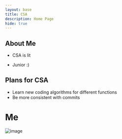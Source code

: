 ```yaml
---
layout: base
title: CSA
description: Home Page
hide: true
---
```


## About Me
- <p>CSA is lit</p>
- <p>Junior :)</p>



## Plans for CSA

  - Learn new coding algorithms for different functions
  - Be more consistent with commits

# Me
![image](./images/IMG_7261.png)